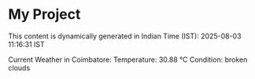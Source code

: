 # My Project

This content is dynamically generated in Indian Time (IST): 2025-08-03 11:16:31 IST


Current Weather in Coimbatore:
Temperature: 30.88 °C
Condition: broken clouds
